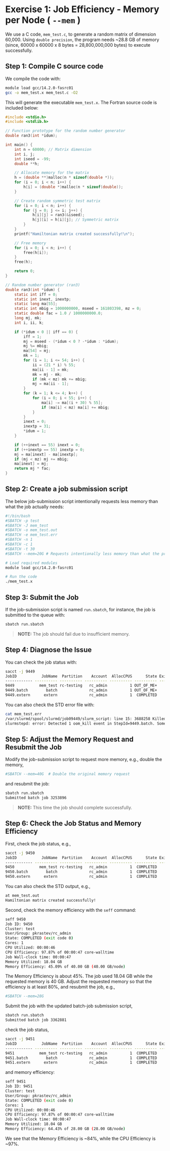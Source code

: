

# Exercise 1: Job Efficiency - Memory per Node ( `--mem` )

We use a C code, `mem_test.c`, to generate a random matrix of dimension 60,000. 
Using `double precision`, the program needs ~28.8 GB of memory (since, 
60000 x 60000 x 8 bytes = 28,800,000,000 bytes)  to execute successfully. 

## Step 1: Compile C source code
We compile the code with:

```bash
module load gcc/14.2.0-fasrc01
gcc -o mem_test.x mem_test.c -O2
```

This will generate the executable `mem_test.x`. The Fortran source code is included 
below:

```c
#include <stdio.h>
#include <stdlib.h>

// Function prototype for the random number generator
double ran3(int *idum);

int main() {
    int n = 60000; // Matrix dimension
    int i, j;
    int iseed = -99;
    double **h;

    // Allocate memory for the matrix
    h = (double **)malloc(n * sizeof(double *));
    for (i = 0; i < n; i++) {
        h[i] = (double *)malloc(n * sizeof(double));
    }

    // Create random symmetric test matrix
    for (i = 0; i < n; i++) {
        for (j = 0; j <= i; j++) {
            h[i][j] = ran3(&iseed);
            h[j][i] = h[i][j]; // Symmetric matrix
        }
    }
    printf("Hamiltonian matrix created successfully!\n");

    // Free memory
    for (i = 0; i < n; i++) {
        free(h[i]);
    }
    free(h);

    return 0;
}

// Random number generator (ran3)
double ran3(int *idum) {
    static int iff = 0;
    static int inext, inextp;
    static long ma[55];
    static int mbig = 1000000000, mseed = 161803398, mz = 0;
    static double fac = 1.0 / 1000000000.0;
    long mj, mk;
    int i, ii, k;

    if (*idum < 0 || iff == 0) {
        iff = 1;
        mj = mseed - (*idum < 0 ? -*idum : *idum);
        mj %= mbig;
        ma[54] = mj;
        mk = 1;
        for (i = 1; i <= 54; i++) {
            ii = (21 * i) % 55;
            ma[ii - 1] = mk;
            mk = mj - mk;
            if (mk < mz) mk += mbig;
            mj = ma[ii - 1];
        }
        for (k = 1; k <= 4; k++) {
            for (i = 0; i < 55; i++) {
                ma[i] -= ma[(i + 30) % 55];
                if (ma[i] < mz) ma[i] += mbig;
            }
        }
        inext = 0;
        inextp = 31;
        *idum = 1;
    }

    if (++inext == 55) inext = 0;
    if (++inextp == 55) inextp = 0;
    mj = ma[inext] - ma[inextp];
    if (mj < mz) mj += mbig;
    ma[inext] = mj;
    return mj * fac;
}
```

## Step 2: Create a job submission  script

The below job-submission script intentionally requests less memory than what the job
actually needs:

```bash
#!/bin/bash
#SBATCH -p test
#SBATCH -J mem_test
#SBATCH -o mem_test.out
#SBATCH -e mem_test.err
#SBATCH -n 1
#SBATCH -c 1
#SBATCH -t 30
#SBATCH --mem=20G # Requests intentionally less memory than what the program needs

# Load required modules
module load gcc/14.2.0-fasrc01

# Run the code
./mem_test.x
```

## Step 3: Submit the Job

If the job-submission script is named `run.sbatch`, for instance, the job is submitted
to the queue with:

```bash
sbatch run.sbatch
```
>**NOTE:** The job should fail due to insufficient memory. 

## Step 4: Diagnose the Issue

You can check the job status with:

```bash
sacct -j 9449
JobID           JobName  Partition    Account  AllocCPUS      State ExitCode 
------------ ---------- ---------- ---------- ---------- ---------- -------- 
9449           mem_test rc-testing   rc_admin          1 OUT_OF_ME+    0:125 
9449.batch        batch              rc_admin          1 OUT_OF_ME+    0:125 
9449.extern      extern              rc_admin          1  COMPLETED      0:0 
```

You can also check the STD error file with:

```bash
cat mem_test.err 
/var/slurmd/spool/slurmd/job09449/slurm_script: line 15: 3688258 Killed                  ./mem_test.x
slurmstepd: error: Detected 1 oom_kill event in StepId=9449.batch. Some of the step tasks have been OOM Killed.
```

## Step 5: Adjust the Memory Request and Resubmit the Job

Modify the job-submission script to request more memory, e.g., double the memory,

```bash
#SBATCH --mem=40G  # Double the original memory request 
```

and resubmit the job:

```bash
sbatch run.sbatch
Submitted batch job 3253896
```

>**NOTE:** This time the job should complete successfully.

## Step 6: Check the Job Status and Memory Efficiency

First, check the job status, e.g.,
```bash
sacct -j 9450
JobID           JobName  Partition    Account  AllocCPUS      State ExitCode 
------------ ---------- ---------- ---------- ---------- ---------- -------- 
9450           mem_test rc-testing   rc_admin          1  COMPLETED      0:0 
9450.batch        batch              rc_admin          1  COMPLETED      0:0 
9450.extern      extern              rc_admin          1  COMPLETED      0:0 
```
You can also check the STD output, e.g.,

```bash
at mem_test.out 
Hamiltonian matrix created successfully!
```

Second, check the memory efficiency with the `seff` command:

```bash
seff 9450
Job ID: 9450
Cluster: test
User/Group: pkrastev/rc_admin
State: COMPLETED (exit code 0)
Cores: 1
CPU Utilized: 00:00:46
CPU Efficiency: 97.87% of 00:00:47 core-walltime
Job Wall-clock time: 00:00:47
Memory Utilized: 18.04 GB
Memory Efficiency: 45.09% of 40.00 GB (40.00 GB/node)
```

The Memory Efficiency is about 45%. The job used 18.04 GB while the requested memory 
is 40 GB. Adjust the requested memory so that the efficiency
is at least 80%, and resubmit the job, e.g.,

```bash
#SBATCH --mem=28G
```

Submit the job with the updated batch-job submission script,

```bash
sbatch run.sbatch
Submitted batch job 3362881
```

check the job status,

```bash
sacct -j 9451
JobID           JobName  Partition    Account  AllocCPUS      State ExitCode 
------------ ---------- ---------- ---------- ---------- ---------- -------- 
9451           mem_test rc-testing   rc_admin          1  COMPLETED      0:0 
9451.batch        batch              rc_admin          1  COMPLETED      0:0 
9451.extern      extern              rc_admin          1  COMPLETED      0:0 
```

and memory efficiency:

```bash
seff 9451
Job ID: 9451
Cluster: test
User/Group: pkrastev/rc_admin
State: COMPLETED (exit code 0)
Cores: 1
CPU Utilized: 00:00:46
CPU Efficiency: 97.87% of 00:00:47 core-walltime
Job Wall-clock time: 00:00:47
Memory Utilized: 18.04 GB
Memory Efficiency: 64.43% of 28.00 GB (28.00 GB/node)
```

We see that the Memory Efficiency is ~84%, while the CPU Efficiency is ~97%.